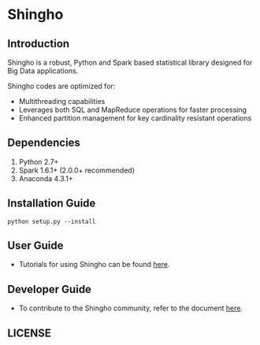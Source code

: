 # Shingho

## Introduction
Shingho is a robust, Python and Spark based statistical library designed for Big Data applications. 

Shingho codes are optimized for:
- Multithreading capabilities
- Leverages both SQL and MapReduce operations for faster processing
- Enhanced partition management for key cardinality resistant operations

## Dependencies
1. Python 2.7+
2. Spark 1.6.1+ (2.0.0+ recommended)
3. Anaconda 4.3.1+

## Installation Guide

    python setup.py --install

## User Guide
- Tutorials for using Shingho can be found [here](https://github.com/snazrul1/Shingho/tree/master/examples).

## Developer Guide
- To contribute to the Shingho community, refer to the document [here](https://github.com/snazrul1/Shingho/tree/master/developer_gudelines).

## LICENSE
